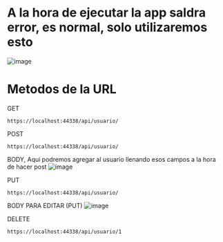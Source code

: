 # A la hora de ejecutar la app saldra error, es normal, solo utilizaremos esto
![image](https://github.com/user-attachments/assets/8bf4380c-1204-4345-b7e9-922b590803a0)

# Metodos de la URL 
GET
```
https://localhost:44338/api/usuario/
```

POST
```
https://localhost:44338/api/usuario/
```

BODY, Aqui podremos agregar al usuario llenando esos campos a la hora de hacer post
![image](https://github.com/user-attachments/assets/a17a37fa-80b2-4148-b6dc-f0ac741e3f3e)

PUT
```
https://localhost:44338/api/usuario/
```

BODY PARA EDITAR (PUT)
![image](https://github.com/user-attachments/assets/f726b421-311c-4177-b8c8-52bc394ef42a)

DELETE
```
https://localhost:44338/api/usuario/1
```
